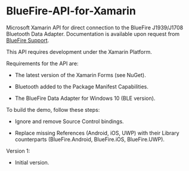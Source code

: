 ﻿# BlueFire-API-for-Xamarin
Microsoft Xamarin API for direct connection to the BlueFire J1939/J1708 Bluetooth Data Adapter. Documentation is available upon request from [BlueFire Support](mailto:support@bluefire-llc.com).

This API requires development under the Xamarin Platform.

Requirements for the API are:
	<ul><li> The latest version of the Xamarin Forms (see NuGet).</ul>
	<ul><li> Bluetooth added to the Package Manifest Capabilities.</ul>
	<ul><li> The BlueFire Data Adapter for Windows 10 (BLE version).</ul>

To build the demo, follow these steps:
    <ul><li> Ignore and remove Source Control bindings. </ul>
    <ul><li> Replace missing References (Android, iOS, UWP) with their Library counterparts (BlueFire.Android, BlueFire.iOS, BlueFire.UWP). </ul>

Version 1:<ul>
	<li>Initial version.
</ul>
	
